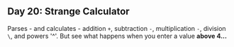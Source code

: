 ## Day 20: Strange Calculator
Parses - and calculates - addition `+`, subtraction `-`, multiplication `-`, division `\`, and powers '^'.
But see what happens when you enter a value **above 4...**
